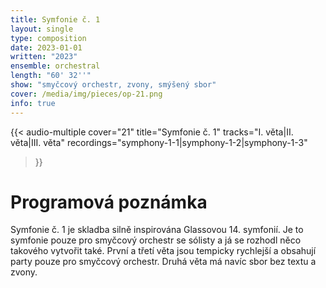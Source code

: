 ```yaml
---
title: Symfonie č. 1
layout: single
type: composition
date: 2023-01-01
written: "2023"
ensemble: orchestral
length: "60' 32''"
show: "smyčcový orchestr, zvony, smýšený sbor"
cover: /media/img/pieces/op-21.png
info: true
---
```


{{< audio-multiple
    cover="21"
    title="Symfonie č. 1"
    tracks="I. věta|II. věta|III. věta"
    recordings="symphony-1-1|symphony-1-2|symphony-1-3"
>}}

# Programová poznámka

Symfonie č. 1 je skladba silně inspirována Glassovou 14. symfonií. Je to symfonie pouze pro smyčcový orchestr se sólisty a já se rozhodl něco takového vytvořit také. První a třetí věta jsou tempicky rychlejší a obsahují party pouze pro smyčcový orchestr. Druhá věta má navíc sbor bez textu a zvony.